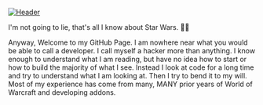 [![Header](https://github.com/krevan88/krevan88/blob/main/hellothere.gif?raw=true "Hello There")](https://github.com/krevan88/)

I'm not going to lie, that's all I know about Star Wars. 🏴‍☠️

Anyway, Welcome to my GitHub Page. I am nowhere near what you would be able to call a developer. I call myself a hacker more than anything. I know enough to understand what I am reading, but have no idea how to start or how to build the majority of what I see. Instead I look at code for a long time and try to understand what I am looking at. Then I try to bend it to my will. Most of my experience has come from many, MANY prior years of World of Warcraft and developing addons.

<!--
**krevan88/krevan88** is a ✨ _special_ ✨ repository because its `README.md` (this file) appears on your GitHub profile.

Here are some ideas to get you started:

- 🔭 I’m currently working on ...
- 🌱 I’m currently learning ...
- 👯 I’m looking to collaborate on ...
- 🤔 I’m looking for help with ...
- 💬 Ask me about ...
- 📫 How to reach me: ...
- 😄 Pronouns: ...
- ⚡ Fun fact: ...
-->
